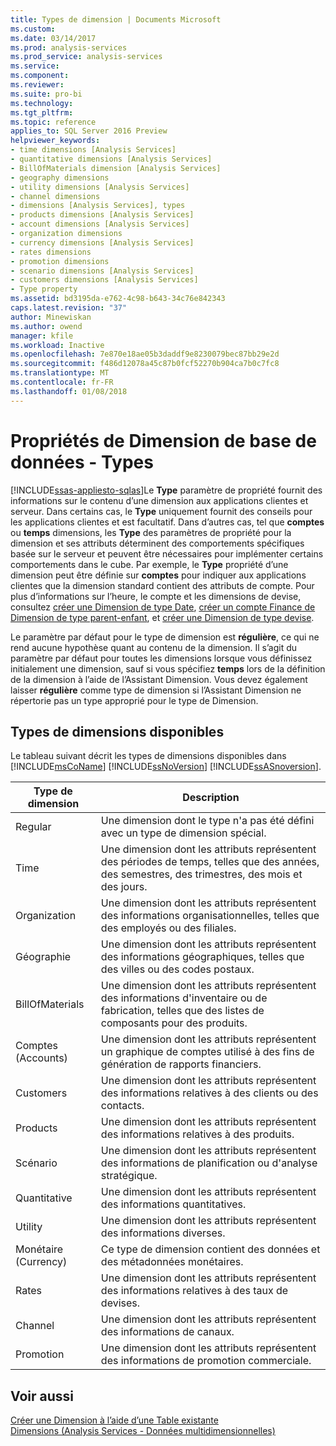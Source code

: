 ```yaml
---
title: Types de dimension | Documents Microsoft
ms.custom: 
ms.date: 03/14/2017
ms.prod: analysis-services
ms.prod_service: analysis-services
ms.service: 
ms.component: 
ms.reviewer: 
ms.suite: pro-bi
ms.technology: 
ms.tgt_pltfrm: 
ms.topic: reference
applies_to: SQL Server 2016 Preview
helpviewer_keywords:
- time dimensions [Analysis Services]
- quantitative dimensions [Analysis Services]
- BillOfMaterials dimension [Analysis Services]
- geography dimensions
- utility dimensions [Analysis Services]
- channel dimensions
- dimensions [Analysis Services], types
- products dimensions [Analysis Services]
- account dimensions [Analysis Services]
- organization dimensions
- currency dimensions [Analysis Services]
- rates dimensions
- promotion dimensions
- scenario dimensions [Analysis Services]
- customers dimensions [Analysis Services]
- Type property
ms.assetid: bd3195da-e762-4c98-b643-34c76e842343
caps.latest.revision: "37"
author: Minewiskan
ms.author: owend
manager: kfile
ms.workload: Inactive
ms.openlocfilehash: 7e870e18ae05b3daddf9e8230079bec87bb29e2d
ms.sourcegitcommit: f486d12078a45c87b0fcf52270b904ca7b0c7fc8
ms.translationtype: MT
ms.contentlocale: fr-FR
ms.lasthandoff: 01/08/2018
---
```

# <a name="database-dimension-properties---types"></a>Propriétés de Dimension de base de données - Types
[!INCLUDE[ssas-appliesto-sqlas](../../includes/ssas-appliesto-sqlas.md)]Le **Type** paramètre de propriété fournit des informations sur le contenu d’une dimension aux applications clientes et serveur. Dans certains cas, le **Type** uniquement fournit des conseils pour les applications clientes et est facultatif. Dans d’autres cas, tel que **comptes** ou **temps** dimensions, les **Type** des paramètres de propriété pour la dimension et ses attributs déterminent des comportements spécifiques basée sur le serveur et peuvent être nécessaires pour implémenter certains comportements dans le cube. Par exemple, le **Type** propriété d’une dimension peut être définie sur **comptes** pour indiquer aux applications clientes que la dimension standard contient des attributs de compte. Pour plus d’informations sur l’heure, le compte et les dimensions de devise, consultez [créer une Dimension de type Date](../../analysis-services/multidimensional-models/database-dimensions-create-a-date-type-dimension.md), [créer un compte Finance de Dimension de type parent-enfant](../../analysis-services/multidimensional-models/database-dimensions-finance-account-of-parent-child-type.md), et [créer une Dimension de type devise](../../analysis-services/multidimensional-models/database-dimensions-create-a-currency-type-dimension.md).  
  
 Le paramètre par défaut pour le type de dimension est **régulière**, ce qui ne rend aucune hypothèse quant au contenu de la dimension. Il s’agit du paramètre par défaut pour toutes les dimensions lorsque vous définissez initialement une dimension, sauf si vous spécifiez **temps** lors de la définition de la dimension à l’aide de l’Assistant Dimension. Vous devez également laisser **régulière** comme type de dimension si l’Assistant Dimension ne répertorie pas un type approprié pour le type de Dimension.  
  
## <a name="available-dimension-types"></a>Types de dimensions disponibles  
 Le tableau suivant décrit les types de dimensions disponibles dans [!INCLUDE[msCoName](../../includes/msconame-md.md)] [!INCLUDE[ssNoVersion](../../includes/ssnoversion-md.md)] [!INCLUDE[ssASnoversion](../../includes/ssasnoversion-md.md)].  
  
|Type de dimension|Description|  
|--------------------|-----------------|  
|Regular|Une dimension dont le type n'a pas été défini avec un type de dimension spécial.|  
|Time|Une dimension dont les attributs représentent des périodes de temps, telles que des années, des semestres, des trimestres, des mois et des jours.|  
|Organization|Une dimension dont les attributs représentent des informations organisationnelles, telles que des employés ou des filiales.|  
|Géographie|Une dimension dont les attributs représentent des informations géographiques, telles que des villes ou des codes postaux.|  
|BillOfMaterials|Une dimension dont les attributs représentent des informations d'inventaire ou de fabrication, telles que des listes de composants pour des produits.|  
|Comptes (Accounts)|Une dimension dont les attributs représentent un graphique de comptes utilisé à des fins de génération de rapports financiers.|  
|Customers|Une dimension dont les attributs représentent des informations relatives à des clients ou des contacts.|  
|Products|Une dimension dont les attributs représentent des informations relatives à des produits.|  
|Scénario|Une dimension dont les attributs représentent des informations de planification ou d'analyse stratégique.|  
|Quantitative|Une dimension dont les attributs représentent des informations quantitatives.|  
|Utility|Une dimension dont les attributs représentent des informations diverses.|  
|Monétaire (Currency)|Ce type de dimension contient des données et des métadonnées monétaires.|  
|Rates|Une dimension dont les attributs représentent des informations relatives à des taux de devises.|  
|Channel|Une dimension dont les attributs représentent des informations de canaux.|  
|Promotion|Une dimension dont les attributs représentent des informations de promotion commerciale.|  
  
## <a name="see-also"></a>Voir aussi  
 [Créer une Dimension à l’aide d’une Table existante](../../analysis-services/multidimensional-models/create-a-dimension-by-using-an-existing-table.md)   
 [Dimensions &#40;Analysis Services - Données multidimensionnelles&#41;](../../analysis-services/multidimensional-models-olap-logical-dimension-objects/dimensions-analysis-services-multidimensional-data.md)  
  
  

